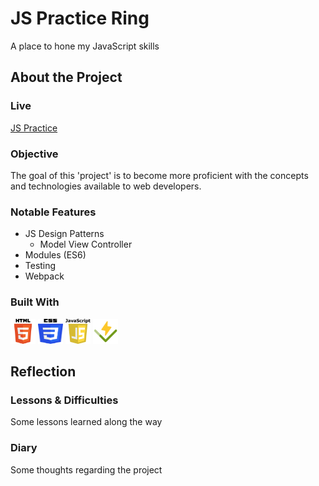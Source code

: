 # JS Practice Ring

A place to hone my JavaScript skills

## About the Project

### Live

<a href='https://erreurdesyntaxe.github.io/practice-js/'>JS Practice</a>

### Objective

The goal of this 'project' is to become more proficient with the concepts and technologies available to web developers.

### Notable Features

- JS Design Patterns
  - Model View Controller
- Modules (ES6)
- Testing
- Webpack

### Built With

<img src='./README/html5-logo.svg' style='width:40px; height: 40px' >
<img src='./README/css3-logo.svg' style='width:40px; height: 40px' >
<img src='./README/javascript-logo.svg' style='width:40px; height: 40px' >
<img src='./README/vitest.svg' style='width:40px; height: 40px' >
<!-- <img src='./README/webpack-logo.svg' style='width:40px; height: 40px' > -->

## Reflection

### Lessons & Difficulties

Some lessons learned along the way

### Diary

Some thoughts regarding the project
